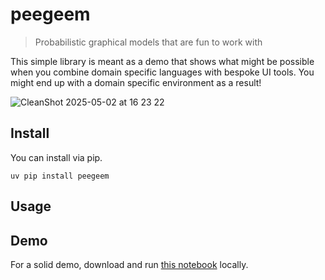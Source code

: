 
# peegeem

> Probabilistic graphical models that are fun to work with <br>

This simple library is meant as a demo that shows what might be possible when you combine domain specific languages with bespoke UI tools. You might end up with a domain specific environment as a result!

![CleanShot 2025-05-02 at 16 23 22](https://github.com/user-attachments/assets/9618de8a-1f0b-49da-9055-0cbf124258ee)

## Install

You can install via pip.

```
uv pip install peegeem
```

## Usage 


## Demo 

For a solid demo, download and run [this notebook](https://github.com/koaning/peegeem/blob/main/nbs/__init__.py) locally. 
